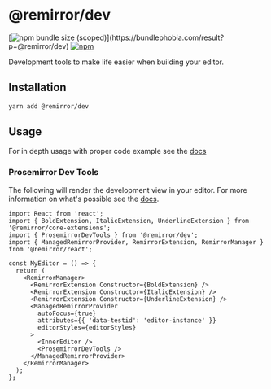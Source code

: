# @remirror/dev

[![npm bundle size (scoped)](https://img.shields.io/bundlephobia/minzip/@remirror/dev.svg?)](https://bundlephobia.com/result?p=@remirror/dev) [![npm](https://img.shields.io/npm/dm/@remirror/dev.svg?&logo=npm)](https://www.npmjs.com/package/@remirror/dev)

Development tools to make life easier when building your editor.

## Installation

```bash
yarn add @remirror/dev
```

## Usage

For in depth usage with proper code example see the [docs](https://docs.remirror.org)

### Prosemirror Dev Tools

The following will render the development view in your editor. For more
information on what's possible see the [docs][prosemirror-dev-tools].

```tsx
import React from 'react';
import { BoldExtension, ItalicExtension, UnderlineExtension } from '@remirror/core-extensions';
import { ProsemirrorDevTools } from '@remirror/dev';
import { ManagedRemirrorProvider, RemirrorExtension, RemirrorManager } from '@remirror/react';

const MyEditor = () => {
  return (
    <RemirrorManager>
      <RemirrorExtension Constructor={BoldExtension} />
      <RemirrorExtension Constructor={ItalicExtension} />
      <RemirrorExtension Constructor={UnderlineExtension} />
      <ManagedRemirrorProvider
        autoFocus={true}
        attributes={{ 'data-testid': 'editor-instance' }}
        editorStyles={editorStyles}
      >
        <InnerEditor />
        <ProsemirrorDevTools />
      </ManagedRemirrorProvider>
    </RemirrorManager>
  );
};
```

[prosemirror-dev-tools]: https://github.com/d4rkr00t/prosemirror-dev-tools

